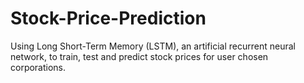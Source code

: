 # Stock-Price-Prediction
Using Long Short-Term Memory (LSTM), an artificial recurrent neural network, to train, test and predict stock prices for user chosen corporations.
